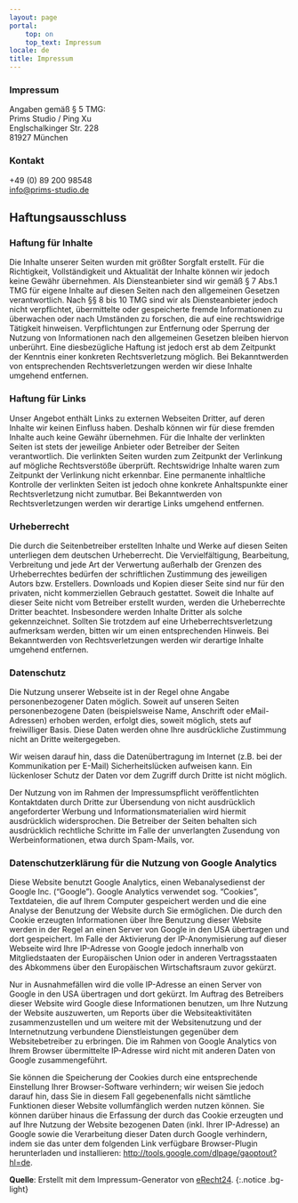 ```yaml
---
layout: page
portal:
    top: on
    top_text: Impressum
locale: de
title: Impressum
---
```


### Impressum

Angaben gemäß § 5 TMG:<br>
Prims Studio / Ping Xu<br>
Englschalkinger Str. 228<br>
81927 München<br>

### Kontakt

<i class="icon-phone icon-inline"></i>+49 (0) 89 200 98548<br>
<i class="icon-mail-alt icon-inline"></i><a href="mailto:info@prims-studio.de">info@prims-studio.de</a><br>

## Haftungsausschluss

### Haftung für Inhalte

Die Inhalte unserer Seiten wurden mit größter Sorgfalt erstellt. Für die Richtigkeit,
Vollständigkeit und Aktualität der Inhalte können wir jedoch keine Gewähr übernehmen.
Als Diensteanbieter sind wir gemäß § 7 Abs.1 TMG für eigene Inhalte auf diesen Seiten nach
den allgemeinen Gesetzen verantwortlich. Nach §§ 8 bis 10 TMG sind wir als Diensteanbieter
jedoch nicht verpflichtet, übermittelte oder gespeicherte fremde Informationen zu überwachen
oder nach Umständen zu forschen, die auf eine rechtswidrige Tätigkeit hinweisen. Verpflichtungen
zur Entfernung oder Sperrung der Nutzung von Informationen nach den allgemeinen Gesetzen bleiben
hiervon unberührt. Eine diesbezügliche Haftung ist jedoch erst ab dem Zeitpunkt der Kenntnis einer
konkreten Rechtsverletzung möglich. Bei Bekanntwerden von entsprechenden Rechtsverletzungen werden
wir diese Inhalte umgehend entfernen.

### Haftung für Links

Unser Angebot enthält Links zu externen Webseiten Dritter, auf deren Inhalte wir keinen Einfluss haben.
Deshalb können wir für diese fremden Inhalte auch keine Gewähr übernehmen. Für die Inhalte der verlinkten
Seiten ist stets der jeweilige Anbieter oder Betreiber der Seiten verantwortlich. Die verlinkten Seiten
wurden zum Zeitpunkt der Verlinkung auf mögliche Rechtsverstöße überprüft. Rechtswidrige Inhalte waren
zum Zeitpunkt der Verlinkung nicht erkennbar. Eine permanente inhaltliche Kontrolle der verlinkten Seiten
ist jedoch ohne konkrete Anhaltspunkte einer Rechtsverletzung nicht zumutbar. Bei Bekanntwerden von
Rechtsverletzungen werden wir derartige Links umgehend entfernen.

### Urheberrecht

Die durch die Seitenbetreiber erstellten Inhalte und Werke auf diesen Seiten unterliegen dem deutschen Urheberrecht.
Die Vervielfältigung, Bearbeitung, Verbreitung und jede Art der Verwertung außerhalb der Grenzen
des Urheberrechtes bedürfen der schriftlichen Zustimmung des jeweiligen Autors bzw. Erstellers.
Downloads und Kopien dieser Seite sind nur für den privaten, nicht kommerziellen Gebrauch gestattet.
Soweit die Inhalte auf dieser Seite nicht vom Betreiber erstellt wurden, werden die Urheberrechte Dritter beachtet.
Insbesondere werden Inhalte Dritter als solche gekennzeichnet. Sollten Sie trotzdem auf eine Urheberrechtsverletzung
aufmerksam werden, bitten wir um einen entsprechenden Hinweis. Bei Bekanntwerden von Rechtsverletzungen werden wir
derartige Inhalte umgehend entfernen.

### Datenschutz

Die Nutzung unserer Webseite ist in der Regel ohne Angabe personenbezogener Daten möglich.
Soweit auf unseren Seiten personenbezogene Daten (beispielsweise Name, Anschrift oder eMail-Adressen) erhoben werden,
erfolgt dies, soweit möglich, stets auf freiwilliger Basis. Diese Daten werden ohne Ihre ausdrückliche Zustimmung
nicht an Dritte weitergegeben.

Wir weisen darauf hin, dass die Datenübertragung im Internet (z.B. bei der Kommunikation per E-Mail) Sicherheitslücken
aufweisen kann. Ein lückenloser Schutz der Daten vor dem Zugriff durch Dritte ist nicht möglich.

Der Nutzung von im Rahmen der Impressumspflicht veröffentlichten Kontaktdaten durch Dritte zur Übersendung von nicht
ausdrücklich angeforderter Werbung und Informationsmaterialien wird hiermit ausdrücklich widersprochen.
Die Betreiber der Seiten behalten sich ausdrücklich rechtliche Schritte im Falle der unverlangten Zusendung
von Werbeinformationen, etwa durch Spam-Mails, vor.

### Datenschutzerklärung für die Nutzung von Google Analytics

Diese Website benutzt Google Analytics, einen Webanalysedienst der Google Inc. (“Google”).
Google Analytics verwendet sog. “Cookies”, Textdateien, die auf Ihrem Computer gespeichert werden und die
eine Analyse der Benutzung der Website durch Sie ermöglichen. Die durch den Cookie erzeugten Informationen
über Ihre Benutzung dieser Website werden in der Regel an einen Server von Google in den USA übertragen und
dort gespeichert. Im Falle der Aktivierung der IP-Anonymisierung auf dieser Webseite wird Ihre IP-Adresse
von Google jedoch innerhalb von Mitgliedstaaten der Europäischen Union oder in anderen Vertragsstaaten des
Abkommens über den Europäischen Wirtschaftsraum zuvor gekürzt.

Nur in Ausnahmefällen wird die volle IP-Adresse an einen Server von Google in den USA übertragen und dort gekürzt.
Im Auftrag des Betreibers dieser Website wird Google diese Informationen benutzen, um Ihre Nutzung der Website auszuwerten,
um Reports über die Websiteaktivitäten zusammenzustellen und um weitere mit der Websitenutzung und der Internetnutzung
verbundene Dienstleistungen gegenüber dem Websitebetreiber zu erbringen. Die im Rahmen von Google Analytics von Ihrem
Browser übermittelte IP-Adresse wird nicht mit anderen Daten von Google zusammengeführt.

Sie können die Speicherung der Cookies durch eine entsprechende Einstellung Ihrer Browser-Software verhindern;
wir weisen Sie jedoch darauf hin, dass Sie in diesem Fall gegebenenfalls nicht sämtliche Funktionen dieser Website
vollumfänglich werden nutzen können. Sie können darüber hinaus die Erfassung der durch das Cookie erzeugten und auf
Ihre Nutzung der Website bezogenen Daten (inkl. Ihrer IP-Adresse) an Google sowie die Verarbeitung dieser Daten durch
Google verhindern, indem sie das unter dem folgenden Link verfügbare Browser-Plugin herunterladen und installieren:
<a href="http://tools.google.com/dlpage/gaoptout?hl=de" target="_blank">http://tools.google.com/dlpage/gaoptout?hl=de</a>.

<b>Quelle</b>: Erstellt mit dem Impressum-Generator von [eRecht24](http://http://www.e-recht24.de/).
{:.notice .bg-light}
